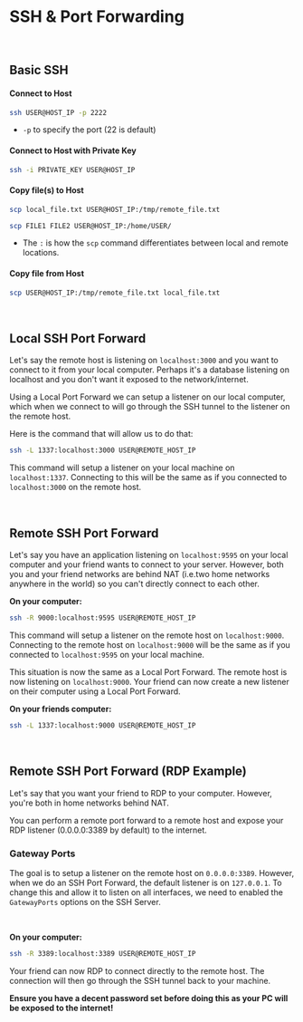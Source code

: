 # SSH & Port Forwarding

<br>

## Basic SSH

#### Connect to Host
```bash
ssh USER@HOST_IP -p 2222
```
 - `-p` to specify the port (22 is default) 

#### Connect to Host with Private Key
```bash
ssh -i PRIVATE_KEY USER@HOST_IP
```

#### Copy file(s) to Host
```bash
scp local_file.txt USER@HOST_IP:/tmp/remote_file.txt
```
```bash
scp FILE1 FILE2 USER@HOST_IP:/home/USER/
```

- The `:` is how the `scp` command differentiates between local and remote locations.

#### Copy file from Host
```bash
scp USER@HOST_IP:/tmp/remote_file.txt local_file.txt 
```

<br>

## Local SSH Port Forward

Let's say the remote host is listening on `localhost:3000` and you want to connect to it from your local computer. Perhaps it's a database listening on localhost and you don't want it exposed to the network/internet.

Using a Local Port Forward we can setup a listener on our local computer, which when we connect to will go through the SSH tunnel to the listener on the remote host.

Here is the command that will allow us to do that:

```bash
ssh -L 1337:localhost:3000 USER@REMOTE_HOST_IP
```

This command will setup a listener on your local machine on `localhost:1337`. Connecting to this will be the same as if you connected to `localhost:3000` on the remote host.

<br>

## Remote SSH Port Forward

Let's say you have an application listening on `localhost:9595` on your local computer and your friend wants to connect to your server. However, both you and your friend networks are behind NAT (i.e.two home networks anywhere in the world) so you can't directly connect to each other.

**On your computer:**

```bash
ssh -R 9000:localhost:9595 USER@REMOTE_HOST_IP
```

This command will setup a listener on the remote host on `localhost:9000`. Connecting to the remote host on `localhost:9000` will be the same as if you connected to `localhost:9595` on your local machine.

This situation is now the same as a Local Port Forward. The remote host is now listening on `localhost:9000`. Your friend can now create a new listener on their computer using a Local Port Forward.

**On your friends computer:**

```bash
ssh -L 1337:localhost:9000 USER@REMOTE_HOST_IP
```

<br>

## Remote SSH Port Forward (RDP Example)

Let's say that you want your friend to RDP to your computer. However, you're both in home networks behind NAT.

You can perform a remote port forward to a remote host and expose your RDP listener (0.0.0.0:3389 by default) to the internet. 

### Gateway Ports
The goal is to setup a listener on the remote host on `0.0.0.0:3389`. However, when we do an SSH Port Forward, the default listener is on `127.0.0.1`. To change this and allow it to listen on all interfaces, we need to enabled the `GatewayPorts` options on the SSH Server.

<br>

**On your computer:**

```bash
ssh -R 3389:localhost:3389 USER@REMOTE_HOST_IP
```

Your friend can now RDP to connect directly to the remote host. The connection will then go through the SSH tunnel back to your machine.

**Ensure you have a decent password set before doing this as your PC will be exposed to the internet!**